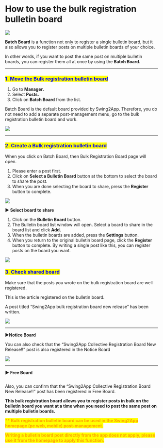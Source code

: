 # How to use the bulk registration bulletin board

![](https://support.swing2app.com/wp-content/uploads/2018/09/post.png)

**Batch Board** is a function not only to register a single bulletin board, but it also allows you to register posts on multiple bulletin boards of your choice.

In other words, if you want to post the same post on multiple bulletin boards, you can register them all at once by using the **Batch Board.**

***

### <mark style="color:blue;">**1. Move the Bulk registration bulletin board**</mark>

1. Go to **Manager.**
2. Select **Posts.**
3. Click on **Batch Board** from the list.

Batch Board is the default board provided by Swing2App. Therefore, you do not need to add a separate post-management menu, go to the bulk registration bulletin board and work.

![](https://support.swing2app.com/wp-content/uploads/2018/09/b56.png)

***

### <mark style="color:blue;">**2.  Create a Bulk registration bulletin board**</mark>

When you click on Batch Board, then Bulk Registration Board page will open.

1. Please enter a post first.
2. Click on **Select a Bulletin Board** button at the bottom to select the board to share the post.&#x20;
3. When you are done selecting the board to share, press the **Register** button to complete.

![](https://support.swing2app.com/wp-content/uploads/2018/09/dfjdf.png)

**▶ Select board to share**

1. Click on the **Bulletin Board** button.&#x20;
2. The Bulletin board list window will open. Select a board to share in the board list and click **Add.**&#x20;
3. When the bulletin boards are added, press the **Settings** button.
4. When you return to the original bulletin board page, click the **Register** button to complete. By writing a single post like this, you can register posts on the board you want.

![](https://support.swing2app.com/wp-content/uploads/2018/09/trufk.png)

### <mark style="color:blue;">**3. Check shared board**</mark>

Make sure that the posts you wrote on the bulk registration board are well registered.

This is the article registered on the bulletin board.

A post titled “Swing2App bulk registration board new release” has been written.

![](https://support.swing2app.com/wp-content/uploads/2018/09/bb29.png)

***

▶**Notice Board**

You can also check that the “Swing2App Collective Registration Board New Release!!” post is also registered in the Notice Board

![](https://support.swing2app.com/wp-content/uploads/2018/09/b60-e1587043443841.png)

***

**▶ Free Board**

<div align="left">

<img src="https://support.swing2app.com/wp-content/uploads/2018/09/b59-e1587043472820.png" alt="">

</div>

Also, you can confirm that the “Swing2App Collective Registration Board New Release!!” post has been registered in Free Board.

**This bulk registration board allows you to register posts in bulk on the bulletin board you want at a time when you need to post the same post on multiple bulletin boards.**&#x20;



<mark style="color:orange;">**\*\* Bulk registration bulletin board can be used in the Swing2App homepage (pc web, mobile) post-management.**</mark>&#x20;

<mark style="color:orange;">**Writing a bulletin board post directly from the app does not apply, please use it from the homepage to apply this function.**</mark>
